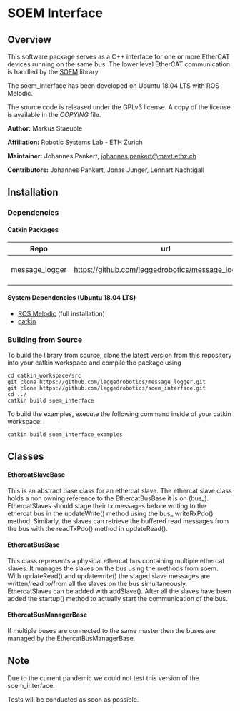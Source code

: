 # SOEM Interface

## Overview
This software package serves as a C++ interface for one or more EtherCAT devices running on the same bus.
The lower level EtherCAT communication is handled by the [SOEM](https://github.com/OpenEtherCATsociety/soem) library.

The soem_interface has been developed on Ubuntu 18.04 LTS with ROS Melodic.

The source code is released under the GPLv3 license.
A copy of the license is available in the *COPYING* file.

**Author:** Markus Staeuble

**Affiliation:** Robotic Systems Lab - ETH Zurich

**Maintainer:** Johannes Pankert, johannes.pankert@mavt.ethz.ch

**Contributors:** Johannes Pankert, Jonas Junger, Lennart Nachtigall


## Installation

### Dependencies
#### Catkin Packages

| Repo           | url                                                  | license      | content            |
|:--------------:|:----------------------------------------------------:|:------------:|:------------------:|
| message_logger | https://github.com/leggedrobotics/message_logger.git | BSD 3-Clause | simple log streams |

#### System Dependencies (Ubuntu 18.04 LTS)
- [ROS Melodic](https://wiki.ros.org/melodic) (full installation)
- [catkin](https://wiki.ros.org/catkin)

### Building from Source

To build the library from source, clone the latest version from this repository into your catkin workspace and compile the package using

	cd catkin_workspace/src
	git clone https://github.com/leggedrobotics/message_logger.git
	git clone https://github.com/leggedrobotics/soem_interface.git
	cd ../
	catkin build soem_interface

To build the examples, execute the following command inside of your catkin workspace:
	
	catkin build soem_interface_examples
	
## Classes

#### EthercatSlaveBase
This is an abstract base class for an ethercat slave. The ethercat slave class holds a non owning reference to the EthercatBusBase it is on (bus_). 
EthercatSlaves should stage their tx messages before writing to the ethercat bus in the updateWrite() method using the bus_ writeRxPdo() method.
Similarly, the slaves can retrieve the buffered read messages from the bus with the readTxPdo() method in updateRead().

#### EthercatBusBase
This class represents a physical ethercat bus containing multiple ethercat slaves. 
It manages the slaves on the bus using the methods from soem.  With updateRead() and updatewrite() the staged slave messages are written/read to/from all the slaves on the bus simultaneously. 
EthercatSlaves can be added with addSlave(). After all the slaves have been added the startup() method to actually start the communication of the bus.

#### EthercatBusManagerBase
If multiple buses are connected to the same master then the buses are managed by the EthercatBusManagerBase.

## Note
Due to the current pandemic we could not test this version of the soem_interface.

Tests will be conducted as soon as possible.

